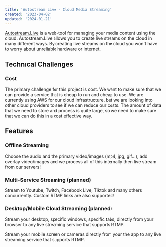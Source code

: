```yaml
---
title: 'Autostream Live - Cloud Media Streaming'
created: '2023-04-02'
updated: '2024-01-21'
---
```


[Autostream.Live](https://www.autostream.live/) is a web-tool for managing your media content using the cloud. Autostream.Live allows you to create live streams on the cloud in many different ways. By creating live streams on the cloud you won't have to worry about unreliable hardware or internet. 

## Technical Challenges

### Cost

The primary challenge for this project is cost. We want to make sure that we can provide a service that is cheap to run and cheap to use. We are currently using AWS for our cloud infrastructure, but we are looking into other cloud providers to see if we can reduce our costs. The amount of data that we need to store and process is quite large, so we need to make sure that we can do this in a cost effective way.


## Features

### Offline Streaming

Choose the audio and the primary video/images (mp4, jpg, gif...), add overlay video/images and we process all of this internally then live stream from our servers!

### Multi-Service Streaming (planned)

Stream to Youtube, Twitch, Facebook Live, Tiktok and many others concurrently. Custom RTMP links are also supported!

### Desktop/Mobile Cloud Streaming (planned)

Stream your desktop, specific windows, specific tabs, directly from your browser to any live streaming service that supports RTMP.

Stream your mobile screen or cameras directly from your the app to any live streaming service that supports RTMP.

